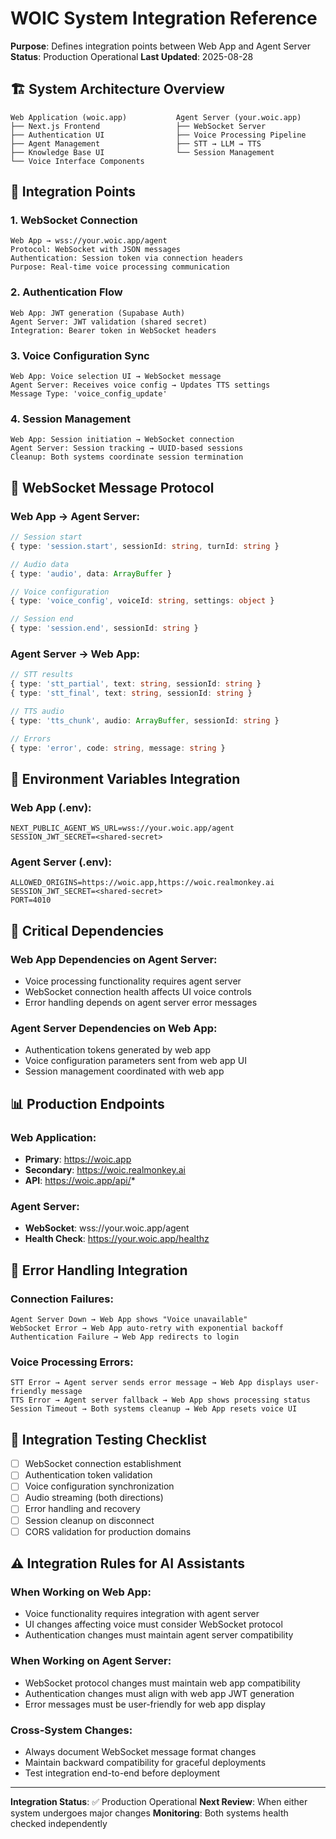 # WOIC System Integration Reference
**Purpose**: Defines integration points between Web App and Agent Server
**Status**: Production Operational
**Last Updated**: 2025-08-28

## 🏗️ System Architecture Overview

```
Web Application (woic.app)           Agent Server (your.woic.app)
├── Next.js Frontend                 ├── WebSocket Server  
├── Authentication UI                ├── Voice Processing Pipeline
├── Agent Management                 ├── STT → LLM → TTS
├── Knowledge Base UI                └── Session Management
└── Voice Interface Components
```

## 🔗 Integration Points

### 1. **WebSocket Connection**
```
Web App → wss://your.woic.app/agent
Protocol: WebSocket with JSON messages
Authentication: Session token via connection headers
Purpose: Real-time voice processing communication
```

### 2. **Authentication Flow**
```
Web App: JWT generation (Supabase Auth)
Agent Server: JWT validation (shared secret)
Integration: Bearer token in WebSocket headers
```

### 3. **Voice Configuration Sync**
```
Web App: Voice selection UI → WebSocket message
Agent Server: Receives voice config → Updates TTS settings
Message Type: 'voice_config_update'
```

### 4. **Session Management**
```
Web App: Session initiation → WebSocket connection
Agent Server: Session tracking → UUID-based sessions
Cleanup: Both systems coordinate session termination
```

## 📡 WebSocket Message Protocol

### Web App → Agent Server:
```typescript
// Session start
{ type: 'session.start', sessionId: string, turnId: string }

// Audio data
{ type: 'audio', data: ArrayBuffer }

// Voice configuration
{ type: 'voice_config', voiceId: string, settings: object }

// Session end
{ type: 'session.end', sessionId: string }
```

### Agent Server → Web App:
```typescript
// STT results
{ type: 'stt_partial', text: string, sessionId: string }
{ type: 'stt_final', text: string, sessionId: string }

// TTS audio
{ type: 'tts_chunk', audio: ArrayBuffer, sessionId: string }

// Errors
{ type: 'error', code: string, message: string }
```

## 🔑 Environment Variables Integration

### Web App (.env):
```
NEXT_PUBLIC_AGENT_WS_URL=wss://your.woic.app/agent
SESSION_JWT_SECRET=<shared-secret>
```

### Agent Server (.env):
```
ALLOWED_ORIGINS=https://woic.app,https://woic.realmonkey.ai
SESSION_JWT_SECRET=<shared-secret>
PORT=4010
```

## 🚨 Critical Dependencies

### Web App Dependencies on Agent Server:
- Voice processing functionality requires agent server
- WebSocket connection health affects UI voice controls
- Error handling depends on agent server error messages

### Agent Server Dependencies on Web App:
- Authentication tokens generated by web app
- Voice configuration parameters sent from web app UI
- Session management coordinated with web app

## 📊 Production Endpoints

### Web Application:
- **Primary**: https://woic.app
- **Secondary**: https://woic.realmonkey.ai
- **API**: https://woic.app/api/*

### Agent Server:
- **WebSocket**: wss://your.woic.app/agent
- **Health Check**: https://your.woic.app/healthz

## 🔄 Error Handling Integration

### Connection Failures:
```
Agent Server Down → Web App shows "Voice unavailable"
WebSocket Error → Web App auto-retry with exponential backoff
Authentication Failure → Web App redirects to login
```

### Voice Processing Errors:
```
STT Error → Agent server sends error message → Web App displays user-friendly message
TTS Error → Agent server fallback → Web App shows processing status
Session Timeout → Both systems cleanup → Web App resets voice UI
```

## 🎯 Integration Testing Checklist

- [ ] WebSocket connection establishment
- [ ] Authentication token validation
- [ ] Voice configuration synchronization
- [ ] Audio streaming (both directions)
- [ ] Error handling and recovery
- [ ] Session cleanup on disconnect
- [ ] CORS validation for production domains

## ⚠️ Integration Rules for AI Assistants

### When Working on Web App:
- Voice functionality requires integration with agent server
- UI changes affecting voice must consider WebSocket protocol
- Authentication changes must maintain agent server compatibility

### When Working on Agent Server:
- WebSocket protocol changes must maintain web app compatibility
- Authentication changes must align with web app JWT generation
- Error messages must be user-friendly for web app display

### Cross-System Changes:
- Always document WebSocket message format changes
- Maintain backward compatibility for graceful deployments
- Test integration end-to-end before deployment

---

**Integration Status**: ✅ Production Operational
**Next Review**: When either system undergoes major changes
**Monitoring**: Both systems health checked independently